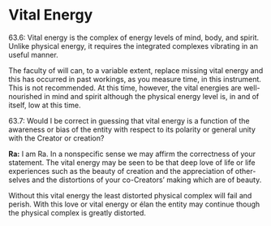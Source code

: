 # Vital Energy
63.6: Vital energy is the complex of energy levels of mind, body, and spirit. Unlike physical energy, it requires the integrated complexes vibrating in an useful manner.  
  
The faculty of will can, to a variable extent, replace missing vital energy and this has occurred in past workings, as you measure time, in this instrument. This is not recommended. At this time, however, the vital energies are well-nourished in mind and spirit although the physical energy level is, in and of itself, low at this time.

63.7: Would I be correct in guessing that vital energy is a function of the awareness or bias of the entity with respect to its polarity or general unity with the Creator or creation?

**Ra:** I am Ra. In a nonspecific sense we may affirm the correctness of your statement. The vital energy may be seen to be that deep love of life or life experiences such as the beauty of creation and the appreciation of other-selves and the distortions of your co-Creators’ making which are of beauty.  
  
Without this vital energy the least distorted physical complex will fail and perish. With this love or vital energy or élan the entity may continue though the physical complex is greatly distorted.